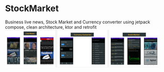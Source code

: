 # StockMarket
Business live news, Stock Market and Currency converter using jetpack compose, clean architecture, ktor and retrofit
![](https://github.com/CsAhmed2020/StockMarket/blob/master/stock.png)
